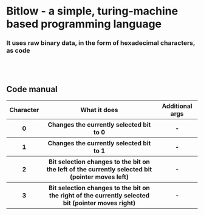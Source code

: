 <h1>Bitlow - a simple, turing-machine based programming language</h1>
<h3>It uses raw binary data, in the form of hexadecimal characters, as code</h3>
<br><br>
<h2>Code manual</h2>
<table>
  <tr>
    <th>Character</th>
    <th>What it does</th>
    <th>Additional args</th>
  </tr>
  <tr>
    <th>0</th>
    <th>Changes the currently selected bit to 0</th>
    <th>-</th>
  </tr>
  <tr>
    <th>1</th>
    <th>Changes the currently selected bit to 1</th>
    <th>-</th>
  </tr>
  <tr>
    <th>2</th>
    <th>Bit selection changes to the bit on the left of the currently selected bit (pointer moves left)</th>
    <th>-</th>
  </tr>
  <tr>
    <th>3</th>
    <th>Bit selection changes to the bit on the right of the currently selected bit (pointer moves right)</th>
    <th>-</th>
  </tr>

</table>
